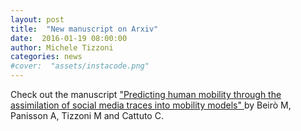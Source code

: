 ```yaml
---
layout: post
title:  "New manuscript on Arxiv"
date:  2016-01-19 08:00:00
author: Michele Tizzoni
categories: news
#cover:  "assets/instacode.png"
---
```


Check out the manuscript ["Predicting human mobility through the assimilation of social media traces into mobility models"
](http://arxiv.org/abs/1601.04560) by Beirò M, Panisson A, Tizzoni M and Cattuto C.
